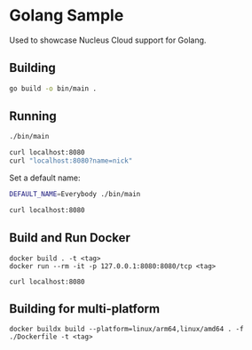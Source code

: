 # Golang Sample

Used to showcase Nucleus Cloud support for Golang.

## Building
```sh
go build -o bin/main .
```

## Running
```sh
./bin/main

curl localhost:8080
curl "localhost:8080?name=nick"
```

Set a default name:
```sh
DEFAULT_NAME=Everybody ./bin/main

curl localhost:8080
```

## Build and Run Docker
```
docker build . -t <tag>
docker run --rm -it -p 127.0.0.1:8080:8080/tcp <tag>

curl localhost:8080
```


## Building for multi-platform
```
docker buildx build --platform=linux/arm64,linux/amd64 . -f ./Dockerfile -t <tag>
```
